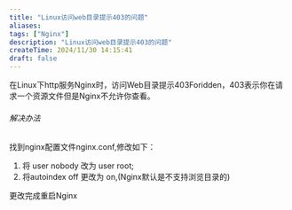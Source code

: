 ```yaml
---
title: "Linux访问web目录提示403的问题"
aliases: 
tags: ["Nginx"]
description: "Linux访问web目录提示403的问题"
createTime: 2024/11/30 14:15:41
draft: false
---
```



在Linux下http服务Nginx时，访问Web目录提示403Foridden，403表示你在请求一个资源文件但是Nginx不允许你查看。

###### 解决办法

找到nginx配置文件nginx.conf,修改如下：

1. 将 user nobody 改为 user root;
2. 将autoindex off 更改为 on,(Nginx默认是不支持浏览目录的)

更改完成重启Nginx
